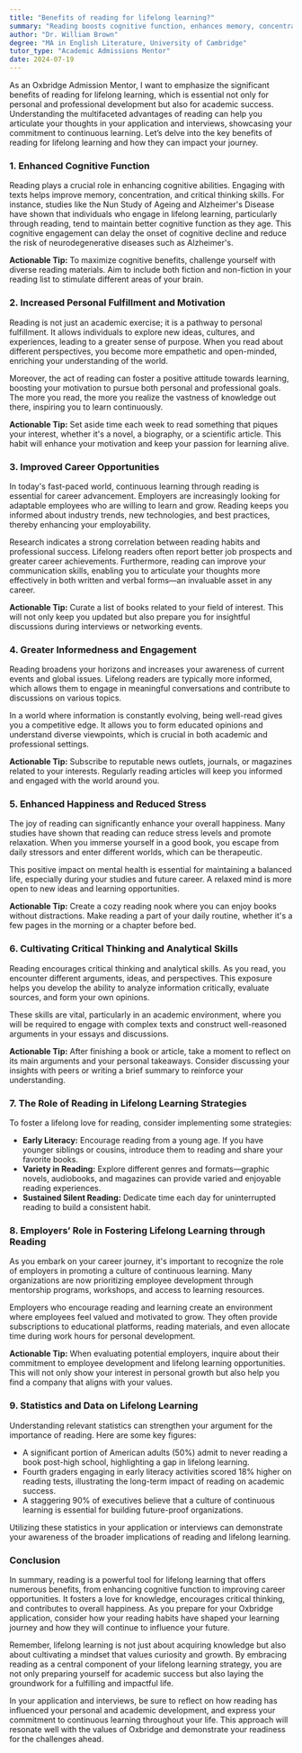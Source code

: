 ```yaml
---
title: "Benefits of reading for lifelong learning?"
summary: "Reading boosts cognitive function, enhances memory, concentration, and critical thinking, supporting lifelong learning for personal and professional growth."
author: "Dr. William Brown"
degree: "MA in English Literature, University of Cambridge"
tutor_type: "Academic Admissions Mentor"
date: 2024-07-19
---
```


As an Oxbridge Admission Mentor, I want to emphasize the significant benefits of reading for lifelong learning, which is essential not only for personal and professional development but also for academic success. Understanding the multifaceted advantages of reading can help you articulate your thoughts in your application and interviews, showcasing your commitment to continuous learning. Let’s delve into the key benefits of reading for lifelong learning and how they can impact your journey.

### 1. Enhanced Cognitive Function

Reading plays a crucial role in enhancing cognitive abilities. Engaging with texts helps improve memory, concentration, and critical thinking skills. For instance, studies like the Nun Study of Ageing and Alzheimer's Disease have shown that individuals who engage in lifelong learning, particularly through reading, tend to maintain better cognitive function as they age. This cognitive engagement can delay the onset of cognitive decline and reduce the risk of neurodegenerative diseases such as Alzheimer's.

**Actionable Tip:** To maximize cognitive benefits, challenge yourself with diverse reading materials. Aim to include both fiction and non-fiction in your reading list to stimulate different areas of your brain.

### 2. Increased Personal Fulfillment and Motivation

Reading is not just an academic exercise; it is a pathway to personal fulfillment. It allows individuals to explore new ideas, cultures, and experiences, leading to a greater sense of purpose. When you read about different perspectives, you become more empathetic and open-minded, enriching your understanding of the world.

Moreover, the act of reading can foster a positive attitude towards learning, boosting your motivation to pursue both personal and professional goals. The more you read, the more you realize the vastness of knowledge out there, inspiring you to learn continuously.

**Actionable Tip:** Set aside time each week to read something that piques your interest, whether it's a novel, a biography, or a scientific article. This habit will enhance your motivation and keep your passion for learning alive.

### 3. Improved Career Opportunities

In today's fast-paced world, continuous learning through reading is essential for career advancement. Employers are increasingly looking for adaptable employees who are willing to learn and grow. Reading keeps you informed about industry trends, new technologies, and best practices, thereby enhancing your employability.

Research indicates a strong correlation between reading habits and professional success. Lifelong readers often report better job prospects and greater career achievements. Furthermore, reading can improve your communication skills, enabling you to articulate your thoughts more effectively in both written and verbal forms—an invaluable asset in any career.

**Actionable Tip:** Curate a list of books related to your field of interest. This will not only keep you updated but also prepare you for insightful discussions during interviews or networking events.

### 4. Greater Informedness and Engagement

Reading broadens your horizons and increases your awareness of current events and global issues. Lifelong readers are typically more informed, which allows them to engage in meaningful conversations and contribute to discussions on various topics.

In a world where information is constantly evolving, being well-read gives you a competitive edge. It allows you to form educated opinions and understand diverse viewpoints, which is crucial in both academic and professional settings.

**Actionable Tip:** Subscribe to reputable news outlets, journals, or magazines related to your interests. Regularly reading articles will keep you informed and engaged with the world around you.

### 5. Enhanced Happiness and Reduced Stress

The joy of reading can significantly enhance your overall happiness. Many studies have shown that reading can reduce stress levels and promote relaxation. When you immerse yourself in a good book, you escape from daily stressors and enter different worlds, which can be therapeutic.

This positive impact on mental health is essential for maintaining a balanced life, especially during your studies and future career. A relaxed mind is more open to new ideas and learning opportunities.

**Actionable Tip:** Create a cozy reading nook where you can enjoy books without distractions. Make reading a part of your daily routine, whether it's a few pages in the morning or a chapter before bed.

### 6. Cultivating Critical Thinking and Analytical Skills

Reading encourages critical thinking and analytical skills. As you read, you encounter different arguments, ideas, and perspectives. This exposure helps you develop the ability to analyze information critically, evaluate sources, and form your own opinions.

These skills are vital, particularly in an academic environment, where you will be required to engage with complex texts and construct well-reasoned arguments in your essays and discussions.

**Actionable Tip:** After finishing a book or article, take a moment to reflect on its main arguments and your personal takeaways. Consider discussing your insights with peers or writing a brief summary to reinforce your understanding.

### 7. The Role of Reading in Lifelong Learning Strategies

To foster a lifelong love for reading, consider implementing some strategies:

- **Early Literacy:** Encourage reading from a young age. If you have younger siblings or cousins, introduce them to reading and share your favorite books.
- **Variety in Reading:** Explore different genres and formats—graphic novels, audiobooks, and magazines can provide varied and enjoyable reading experiences.
- **Sustained Silent Reading:** Dedicate time each day for uninterrupted reading to build a consistent habit.

### 8. Employers’ Role in Fostering Lifelong Learning through Reading

As you embark on your career journey, it's important to recognize the role of employers in promoting a culture of continuous learning. Many organizations are now prioritizing employee development through mentorship programs, workshops, and access to learning resources.

Employers who encourage reading and learning create an environment where employees feel valued and motivated to grow. They often provide subscriptions to educational platforms, reading materials, and even allocate time during work hours for personal development.

**Actionable Tip:** When evaluating potential employers, inquire about their commitment to employee development and lifelong learning opportunities. This will not only show your interest in personal growth but also help you find a company that aligns with your values.

### 9. Statistics and Data on Lifelong Learning

Understanding relevant statistics can strengthen your argument for the importance of reading. Here are some key figures:

- A significant portion of American adults (50%) admit to never reading a book post-high school, highlighting a gap in lifelong learning.
- Fourth graders engaging in early literacy activities scored 18% higher on reading tests, illustrating the long-term impact of reading on academic success.
- A staggering 90% of executives believe that a culture of continuous learning is essential for building future-proof organizations.

Utilizing these statistics in your application or interviews can demonstrate your awareness of the broader implications of reading and lifelong learning.

### Conclusion

In summary, reading is a powerful tool for lifelong learning that offers numerous benefits, from enhancing cognitive function to improving career opportunities. It fosters a love for knowledge, encourages critical thinking, and contributes to overall happiness. As you prepare for your Oxbridge application, consider how your reading habits have shaped your learning journey and how they will continue to influence your future.

Remember, lifelong learning is not just about acquiring knowledge but also about cultivating a mindset that values curiosity and growth. By embracing reading as a central component of your lifelong learning strategy, you are not only preparing yourself for academic success but also laying the groundwork for a fulfilling and impactful life. 

In your application and interviews, be sure to reflect on how reading has influenced your personal and academic development, and express your commitment to continuous learning throughout your life. This approach will resonate well with the values of Oxbridge and demonstrate your readiness for the challenges ahead.
    